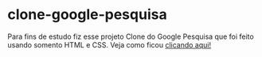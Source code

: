 # clone-google-pesquisa
Para fins de estudo fiz esse projeto Clone do Google Pesquisa que foi feito usando somento HTML e CSS. Veja como ficou <a href="https://ladsonmario.github.io/clone-google-pesquisa/">clicando aqui!</a>
